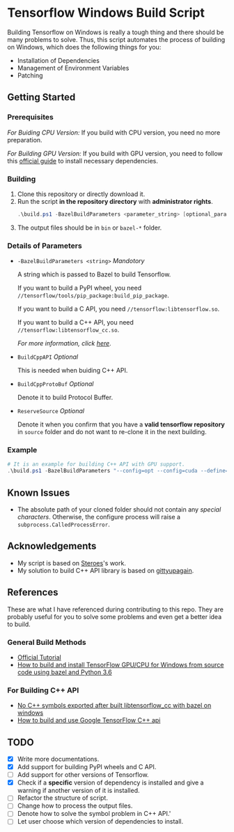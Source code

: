 # Tensorflow Windows Build Script

Building Tensorflow on Windows is really a tough thing and there should be many problems to solve. Thus, this script automates the process of building on Windows, which does the following things for you:

 * Installation of Dependencies
 * Management of Environment Variables
 * Patching

## Getting Started

### Prerequisites

*For Buiding CPU Version:* If you build with CPU version, you need no more preparation.

*For Building GPU Version:* If you build with GPU version, you need to follow this [official guide](https://www.tensorflow.org/install/gpu) to install necessary dependencies.

### Building

1. Clone this repository or directly download it.
1. Run the script **in the repository directory** with **administrator rights**.
    ```powershell
    .\build.ps1 -BazelBuildParameters <parameter_string> [optional_parameter] [...]
    ```
1. The output files should be in `bin` or `bazel-*` folder.

### Details of Parameters

* `-BazelBuildParameters <string>` *Mandotory*

    A string which is passed to Bazel to build Tensorflow.

    If you want to build a PyPI wheel, you need `//tensorflow/tools/pip_package:build_pip_package`.

    If you want to build a C API, you need `//tensorflow:libtensorflow.so`.

    If you want to build a C++ API, you need `//tensorflow:libtensorflow_cc.so`.
    
    *For more information, click [here](https://www.tensorflow.org/install/source_windows#build_the_pip_package)*.

* `BuildCppAPI` *Optional*

    This is needed when buiding C++ API.

* `BuildCppProtoBuf` *Optional*

    Denote it to build Protocol Buffer.

* `ReserveSource` *Optional*

    Denote it when you confirm that you have a **valid tensorflow repository** in `source` folder and do not want to re-clone it in the next building.

### Example

```powershell
# It is an example for building C++ API with GPU support.
.\build.ps1 -BazelBuildParameters "--config=opt --config=cuda --define=no_tensorflow_py_deps=true --copt=-nvcc_options=disable-warnings //tensorflow:libtensorflow_cc.so --verbose_failures" -BuildCppAPI -BuildCppProtoBuf -ReserveSource
```

## Known Issues

* The absolute path of your cloned folder should not contain any *special characters*. Otherwise, the configure process will raise a `subprocess.CalledProcessError`.

## Acknowledgements

* My script is based on [Steroes](https://github.com/Steroes)'s work.
* My solution to build C++ API library is based on [gittyupagain](https://github.com/gittyupagain).

## References

These are what I have referenced during contributing to this repo. They are probably useful for you to solve some problems and even get a better idea to build.

### General Build Methods

* [Official Tutorial](https://www.tensorflow.org/install/source_windows)
* [How to build and install TensorFlow GPU/CPU for Windows from source code using bazel and Python 3.6](https://medium.com/@amsokol.com/update-1-how-to-build-and-install-tensorflow-gpu-cpu-for-windows-from-source-code-using-bazel-and-c2e86fec9ef2)

### For Building C++ API

* [No C++ symbols exported after built libtensorflow_cc with bazel on windows](https://github.com/tensorflow/tensorflow/issues/23542)
* [How to build and use Google TensorFlow C++ api](https://stackoverflow.com/questions/33620794/how-to-build-and-use-google-tensorflow-c-api)

## TODO

- [x] Write more documentations.
- [x] Add support for building PyPI wheels and C API.
- [ ] Add support for other versions of Tensorflow.
- [x] Check if a **specific** version of dependency is installed and give a warning if another version of it is installed.
- [ ] Refactor the structure of script.
- [ ] Change how to process the output files.
- [ ] Denote how to solve the symbol problem in C++ API.'
- [ ] Let user choose which version of dependencies to install.
